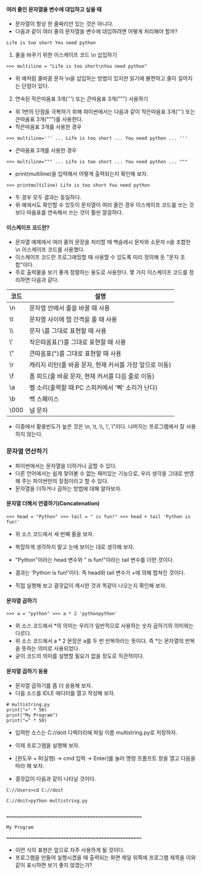 #### 여러 줄인 문자열을 변수에 대입하고 싶을 때
- 문자열이 항상 한 줄짜리만 있는 것은 아니다. 
- 다음과 같이 여러 줄의 문자열을 변수에 대입하려면 어떻게 처리해야 할까?
```
Life is too short You need python
```
1. 줄을 바꾸기 위한 이스케이프 코드 \n 삽입하기

```
>>> multiline = "Life is too short\nYou need python"
```
- 위 예처럼 줄바꿈 문자 \n을 삽입하는 방법이 있지만 읽기에 불편하고 줄이 길어지는 단점이 있다.

2. 연속된 작은따옴표 3개(''') 또는 큰따옴표 3개(""") 사용하기

- 위 1번의 단점을 극복하기 위해 파이썬에서는 다음과 같이 작은따옴표 3개(''') 또는 큰따옴표 3개(""")를 사용한다.
- 작은따옴표 3개를 사용한 경우
```
>>> multiline=''' ... Life is too short ... You need python ... '''
```
- 큰따옴표 3개를 사용한 경우
```
>>> multiline=""" ... Life is too short ... You need python ... """
```

- print(multiline)을 입력해서 어떻게 출력되는지 확인해 보자.
```
>>> printmultiline) Life is too short You need python
```
- 두 경우 모두 결과는 동일하다. 
- 위 예에서도 확인할 수 있듯이 문자열이 여러 줄인 경우 이스케이프 코드를 쓰는 것보다 따옴표를 연속해서 쓰는 것이 훨씬 깔끔하다.

#### 이스케이프 코드란?

- 문자열 예제에서 여러 줄의 문장을 처리할 때 백슬래시 문자와 소문자 n을 조합한 \n 이스케이프 코드를 사용했다. 
- 이스케이프 코드란 프로그래밍할 때 사용할 수 있도록 미리 정의해 둔 "문자 조합"이다. 
- 주로 출력물을 보기 좋게 정렬하는 용도로 사용한다. 몇 가지 이스케이프 코드를 정리하면 다음과 같다.

|코드|	설명|
|---|---|
|\n|	문자열 안에서 줄을 바꿀 때 사용
|\t|	문자열 사이에 탭 간격을 줄 때 사용
| \\\ |	문자 \를 그대로 표현할 때 사용
|\\'|	작은따옴표(')를 그대로 표현할 때 사용
|\\"	|큰따옴표(")를 그대로 표현할 때 사용
|\r|	캐리지 리턴(줄 바꿈 문자, 현재 커서를 가장 앞으로 이동)
|\f|	폼 피드(줄 바꿈 문자, 현재 커서를 다음 줄로 이동)
|\a	|벨 소리(출력할 때 PC 스피커에서 '삑' 소리가 난다)
|\b	|백 스페이스
|\000|	널 문자
- 이중에서 활용빈도가 높은 것은 \n, \t, \\\\, \\', \\"이다. 나머지는 프로그램에서 잘 사용하지 않는다.


### 문자열 연산하기
- 파이썬에서는 문자열을 더하거나 곱할 수 있다. 
- 다른 언어에서는 쉽게 찾아볼 수 없는 재미있는 기능으로, 우리 생각을 그대로 반영해 주는 파이썬만의 장점이라고 할 수 있다. 
- 문자열을 더하거나 곱하는 방법에 대해 알아보자.

#### 문자열 더해서 연결하기(Concatenation)
```
>>> head = "Python" >>> tail = " is fun!" >>> head + tail 'Python is fun!'
```
- 위 소스 코드에서 세 번째 줄을 보자. 
- 복잡하게 생각하지 말고 눈에 보이는 대로 생각해 보자.
- "Python"이라는 head 변수와 " is fun!"이라는 tail 변수를 더한 것이다. 
- 결과는 'Python is fun!'이다. 즉 head와 tail 변수가 +에 의해 합쳐진 것이다.

- 직접 실행해 보고 결괏값이 제시한 것과 똑같이 나오는지 확인해 보자.

#### 문자열 곱하기
```
>>> a = "python" >>> a * 2 'pythonpython'
```

- 위 소스 코드에서 *의 의미는 우리가 일반적으로 사용하는 숫자 곱하기의 의미와는 다르다. 
- 위 소스 코드에서 a * 2 문장은 a를 두 번 반복하라는 뜻이다. 즉 *는 문자열의 반복을 뜻하는 의미로 사용되었다. 
- 굳이 코드의 의미를 설명할 필요가 없을 정도로 직관적이다.

#### 문자열 곱하기 응용
- 문자열 곱하기를 좀 더 응용해 보자. 
- 다음 소스를 IDLE 에디터를 열고 작성해 보자.

```
# multistring.py 
print("=" * 50)
print("My Program")
print("=" * 50)
```
- 입력한 소스는 C://doit 디렉터리에 파일 이름 multistring.py로 저장하자.

- 이제 프로그램을 실행해 보자. 
- [윈도우 + R(실행) → cmd 입력 → Enter]를 눌러 명령 프롬프트 창을 열고 다음을 따라 해 보자. 
- 결괏값이 다음과 같이 나타날 것이다.

```
C://Users>cd C://doit

C://doit>python multistring.py


==================================================

My Program

==================================================
```

- 이런 식의 표현은 앞으로 자주 사용하게 될 것이다. 
- 프로그램을 만들어 실행시켰을 때 출력되는 화면 제일 위쪽에 프로그램 제목을 이와 같이 표시하면 보기 좋지 않겠는가?